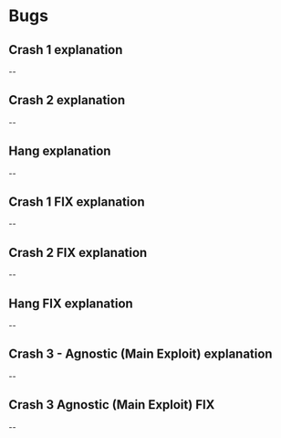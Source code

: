 # Bugs

## Crash 1 explanation
--
## Crash 2 explanation
--
## Hang explanation
--
## Crash 1 FIX explanation
--
## Crash 2 FIX explanation
--
## Hang FIX explanation
--
## Crash 3 - Agnostic (Main Exploit) explanation
--
## Crash 3 Agnostic (Main Exploit) FIX
--
